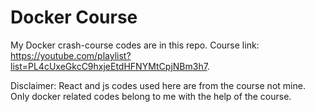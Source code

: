 # Docker Course
My Docker crash-course codes are in this repo. Course link: https://youtube.com/playlist?list=PL4cUxeGkcC9hxjeEtdHFNYMtCpjNBm3h7.

Disclaimer: React and js codes used here are from the course not mine. Only docker related codes belong to me with the help of the course.
